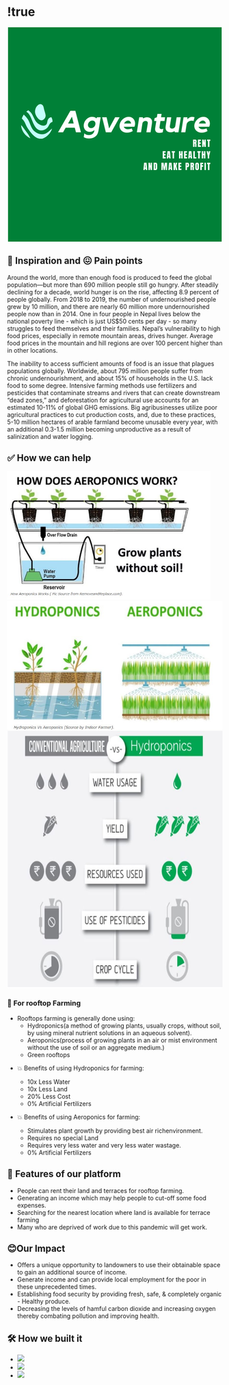# !true

<div align="center">
<img src="https://github.com/rushu570/-true/blob/master/agventure.png" >
</div>

## 🤔 Inspiration and 😖 Pain points

Around the world, more than enough food is produced to feed the global population—but more than 690 million people still go hungry. After steadily declining for a decade, world hunger is on the rise, affecting 8.9 percent of people globally. From 2018 to 2019, the number of undernourished people grew by 10 million, and there are nearly 60 million more undernourished people now than in 2014. One in four people in Nepal lives below the national poverty line - which is just US$50 cents per day - so many struggles to feed themselves and their families. Nepal’s vulnerability to high food prices, especially in remote mountain areas, drives hunger. Average food prices in the mountain and hill regions are over 100 percent higher than in other locations.

The inability to access sufficient amounts of food is an issue that plagues populations globally. Worldwide, about 795 million people suffer from chronic undernourishment, and about 15% of households in the U.S. lack food to some degree. Intensive farming methods use fertilizers and pesticides that contaminate streams and rivers that can create downstream “dead zones,” and deforestation for agricultural use accounts for an estimated 10-11% of global GHG emissions. Big agribusinesses utilize poor agricultural practices to cut production costs, and, due to these practices, 5-10 million hectares of arable farmland become unusable every year, with an additional 0.3-1.5 million becoming unproductive as a result of salinization and water logging.

## ✅ How we can help 

<div>
  <img height="300" src="https://github.com/rushu570/-true/blob/master/aero.JPG" >
  <img height="300" src="https://github.com/rushu570/-true/blob/master/hydro.JPG" >
  <img height="600" src="https://github.com/rushu570/-true/blob/master/ponics.JPG" >
</div>

### 🌳 For rooftop Farming

* Rooftops farming is generally done using:
  * Hydroponics(a method of growing plants, usually crops, without soil, by using mineral nutrient solutions in an aqueous solvent).
  * Aeroponics(process of growing plants in an air or mist environment without the use of soil or an aggregate medium.)
  * Green rooftops
  
- 💥 Benefits of using Hydroponics for farming: 
   * 10x Less Water
   * 10x Less Land
   * 20% Less Cost
   * 0% Artificial Fertilizers

- 💥 Benefits of using Aeroponics for farming: 
   * Stimulates plant growth by providing best air richenvironment.
   * Requires no special Land
   * Requires very less water and very less water wastage.
   * 0% Artificial Fertilizers
 
 ## 🌟 Features of our platform

* People can rent their land and terraces for rooftop farming.
* Generating an income which may help people to cut-off some food expenses.
* Searching for the nearest location where land is available for terrace farming
* Many who are deprived of work due to this pandemic will get work.


## 😊Our Impact

- Offers a unique opportunity to landowners to use their obtainable space to gain an additional source of income.
- Generate income and can provide local employment for the poor in these unprecedented times.
- Establishing food security by providing fresh, safe, & completely organic - Healthy produce.
- Decreasing the levels of hamful carbon dioxide and increasing oxygen thereby combating pollution and improving health.

## 🛠️ How we built it 
- <code><img height="80" src="https://www.manhattanmobile.com/wp-content/uploads/2018/08/react-native-workshop.jpg"></code>
- <code><img height="80" src="https://cdn-media-1.freecodecamp.org/images/1*FDNeKIUeUnf0XdqHmi7nsw.png"></code>
- <code><img height="80" src="https://upload.wikimedia.org/wikipedia/commons/d/db/Npm-logo.svg"></code>

